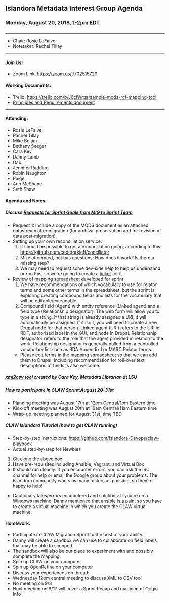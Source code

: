 ## Islandora Metadata Interest Group Agenda
### Monday, August 20, 2018, [1-2pm EDT](http://www.thetimezoneconverter.com/?t=1%20pm&tz=Toronto&)
###
---
* Chair:  Rosie LeFaive
* Notetaker: Rachel Tillay
---

#### Join Us!
* Zoom Link: https://zoom.us/j/702515720

#### Working Documents:
* Trello: https://trello.com/b/J6ciWrqa/sample-mods-rdf-mapping-tool
* [Principles and Requirements document](https://docs.google.com/document/d/19c58eqejuB3MhY-lS8o8QW0naM_R3GusD23aQ3dwusw/edit?usp=sharing)
---

#### Attending:
* Rosie LeFaive
* Rachel Tillay
* Mike Bolam
* Bethany Seeger
* Cara Key
* Danny Lamb
* Gabi
* Jennifer Radding
* Robin Naughton
* Paige
* Ann McShane
* Seth Shaw

#### Agenda and Notes:
##### Discuss [Requests for Sprint Goals from MIG to Sprint Team](https://docs.google.com/document/d/1ZBzkGJ-t-c224S9aHRUZmTKHJzbPGJbmzBrzF2h66Y8)
* Request 1: Include a copy of the MODS document as an attached datastream after migration (for archival preservation and for revision of data post-migration)
* Setting up your own reconciliation service:
    1. It should be possible to get a reconciliation going, according to this: https://github.com/codeforkjeff/conciliator
    2. Mike attempted, but has questions: How does it work? Is there a missing step?
    3. We may need to request some dev-side help to help us understand or run this, so we're going to create a [ticket](https://github.com/Islandora-CLAW/CLAW/issues/898) for it.
* Review of [mapping spreadsheet](https://docs.google.com/spreadsheets/d/18u2qFJ014IIxlVpM3JXfDEFccwBZcoFsjbBGpvL0jJI/edit#gid=0) developed for sprint
    1. We have recommendations of which vocabulary to use for relator terms and some other terms in the spreadsheet, but the sprint is exploring creating compound fields and lists for the vocabulary that will be editable/extendable.
    2. Compound field (Agent) with entity reference (Linked agent) and a field type (Relationship designator). The web form will allow you to type in a string. If that string is already assigned a URI, it will automatically be assigned. If it isn't, you will need to create a new Drupal node for that person. Linked agent (URI) refers to the URI in RDF, authorized label in the GUI, and node in Drupal. Relationship designator refers to the role that the agent provided in relation to the work. Relationship designator is generally pulled from a controlled vocabulary list such as RDA Appendix I or MARC Relator terms.
    * Please edit terms in the mapping spreadsheet so that we can add them to Drupal. Including recommendation for roll-over text descriptions of fields is also welcome.
##### [xml2csv tool](https://github.com/lsulibraries/xml2csv) created by Cara Key, Metadata Librarian at LSU
##### How to participate in CLAW Sprint:August 20-31st
* Planning meeting was August 17th at 12pm Central/1pm Eastern time
* Kick-off meeting was August 20th at 10am Central/11am Eastern time
* Wrap-up meeting planned for August 31st, time TBD
##### CLAW Islandora Tutorial (how to get CLAW running)
* Step-by-step Instructions: https://github.com/Islandora-Devops/claw-playbook
* Actual step-by-step for Newbies
 1. Git clone the above box
 2. Have pre-requisites including Ansible, Vagrant, and Virtual Box
 3. It should run cleanly. If you encounter errors, you can ask the IRC channel for help or email the Google group about your problems. The Islandora community wants as many testers as possible, so they're happy to help!
   * Cautionary tales/errors encountered and solutions:
     If you're on a Windows machine, Danny mentioned that ansible is a pain, so you have to create a virtual machine in which you create the CLAW virtual machine.
     
#### Homework:
* Participate in CLAW Migration Sprint to the best of your ability!
 * Danny will create a sandbox we can use to collaborate on field labels that may be able to scooped.
 * The sandbox will also be our place to experiment with and possibly complete the mapping.
 * Spin up CLAW on your computer
 * Spin up OpenRefine on your computer
 * Discuss your experiences on thread: 
* Wednesday 12pm central meeting to discuss XML to CSV tool
* No meeting on 9/3
* Next meeting on 9/17 will cover a Sprint Recap and mapping of Origin Info
